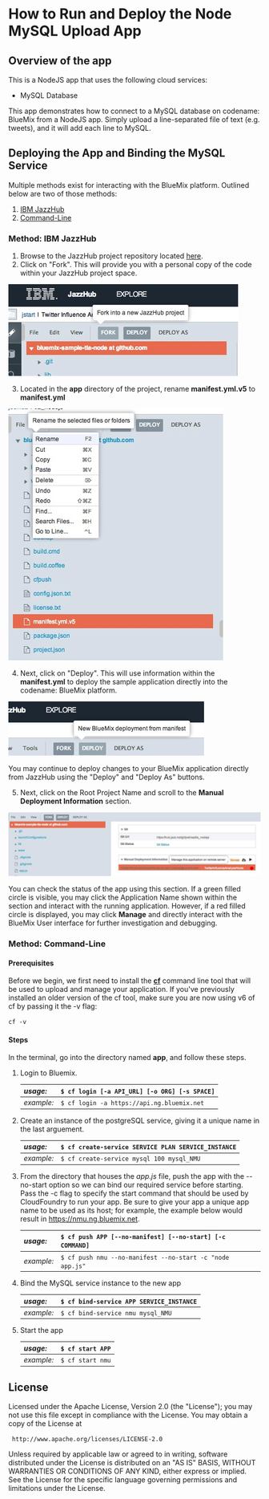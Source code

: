 # How to Run and Deploy the Node MySQL Upload App #

## Overview of the app ##

This is a NodeJS app that uses the following cloud services:

-   MySQL Database

This app demonstrates how to connect to a MySQL database on codename: BlueMix from a NodeJS app. 
Simply upload a line-separated file of text (e.g. tweets), and it will add each line to MySQL.

## Deploying the App and Binding the MySQL Service ##
Multiple methods exist for interacting with the BlueMix platform. Outlined below are two of those methods:

1. [IBM JazzHub](#method-ibm-jazzhub)
2. [Command-Line](#method-command-line) 

### Method: IBM JazzHub ###
1. Browse to the JazzHub project repository located [here](https://hub.jazz.net/project/jstart/MySQL%20Upload%20App%20(Node)/overview).  
2. Click on "Fork".  This will provide you with a personal copy of the code within your JazzHub project space.

  ![image](images/forkProject.png)

3. Located in the **app** directory of the project, rename **manifest.yml.v5** to **manifest.yml**

  ![image](images/RenameManifest.png)

4. Next, click on "Deploy".  This will use information within the **manifest.yml** to deploy the sample application directly into the codename: BlueMix platform.

  ![image](images/Deploy.png)

  You may continue to deploy changes to your BlueMix application directly from JazzHub using the "Deploy" and "Deploy As" buttons.

5. Next, click on the Root Project Name and scroll to the **Manual Deployment Information** section.

  ![image](images/Manage.png)

  You can check the status of the app using this section. If a green filled circle is visible, you may click the Application Name shown within the section and interact with the running application.  However, if a red filled circle is displayed, you may click **Manage** and directly interact with the BlueMix User interface for further investigation and debugging. 

### Method: Command-Line ###
#### Prerequisites ####

Before we begin, we first need to install the [**cf**](https://github.com/cloudfoundry/cli/releases) command line tool that will be used to upload and manage your application. If you've previously installed an older version of the cf tool, make sure you are now using v6 of cf by passing it the -v flag:

    cf -v

#### Steps ####
In the terminal, go into the directory named **app**, and follow these steps.

1. Login to Bluemix.

   | *usage:*   | `$ cf login [-a API_URL] [-o ORG] [-s SPACE]`|
   |------------|----------------------------------------------|
   | *example:* | `$ cf login -a https://api.ng.bluemix.net`   |

2. Create an instance of the postgreSQL service, giving it a unique name in the last arguement.

   | *usage:*   | `$ cf create-service SERVICE PLAN SERVICE_INSTANCE`|
   |------------|----------------------------------------------------|
   | *example:* | `$ cf create-service mysql 100 mysql_NMU`          |

3. From the directory that houses the *app.js* file, push the app with the --no-start option so we can bind our required service before starting.  Pass the -c flag to specify the start command that should be used by CloudFoundry to run your app.  Be sure to give your app a unique app name to be used as its host; for example, the example below would result in https://nmu.ng.bluemix.net.

   | *usage:*   | `$ cf push APP [--no-manifest] [--no-start] [-c COMMAND]`                |
   |------------|--------------------------------------------------------------------------|
   | *example:* | `$ cf push nmu --no-manifest --no-start -c "node app.js"`                |

4. Bind the MySQL service instance to the new app

   | *usage:*   | `$ cf bind-service APP SERVICE_INSTANCE`|
   |------------|-----------------------------------------|
   | *example:* | `$ cf bind-service nmu mysql_NMU`       |

5. Start the app

   | *usage:*   | `$ cf start APP`                 |
   |------------|----------------------------------|
   | *example:* | `$ cf start nmu`                 |

## License ##
Licensed under the Apache License, Version 2.0 (the "License"); you may not use this file except in compliance with the License. You may obtain a copy of the License at

     http://www.apache.org/licenses/LICENSE-2.0

Unless required by applicable law or agreed to in writing, software distributed under the License is distributed on an "AS IS" BASIS, WITHOUT WARRANTIES OR CONDITIONS OF ANY KIND, either express or implied. See the License for the specific language governing permissions and limitations under the License.
